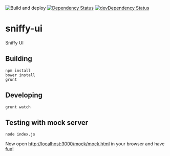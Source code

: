 ![Build and deploy](https://github.com/sniffy/sniffy-ui/workflows/Build%20and%20deploy/badge.svg)
[![Dependency Status](https://david-dm.org/sniffy/sniffy-ui.svg)](https://david-dm.org/sniffy/sniffy-ui)
[![devDependency Status](https://david-dm.org/sniffy/sniffy-ui/dev-status.svg)](https://david-dm.org/sniffy/sniffy-ui#info=devDependencies)

# sniffy-ui
Sniffy UI 

## Building

```
npm install
bower install
grunt
```

## Developing

```
grunt watch
```

## Testing with mock server

```
node index.js
```

Now open [http://localhost:3000/mock/mock.html](http://localhost:3000/mock/mock.html) in your browser and have fun!